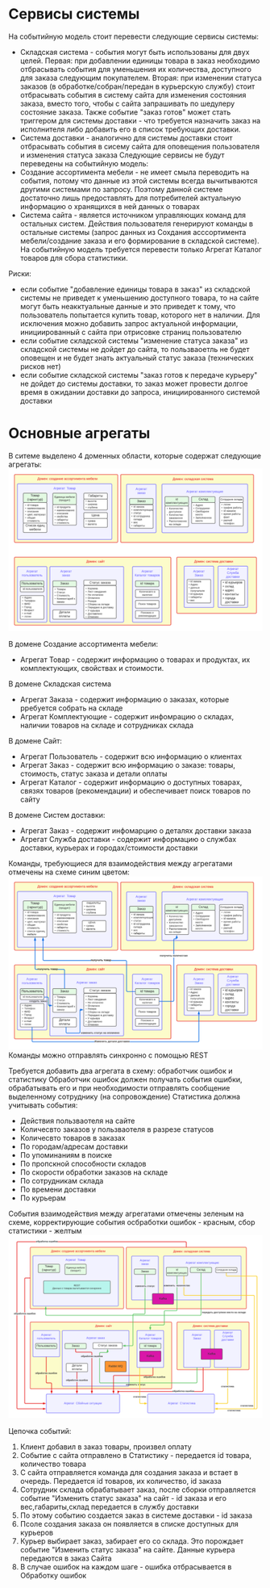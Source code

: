 # Сервисы системы 
На событийную модель стоит перевести следующие сервисы системы: 
* Складская система - события могут быть использованы для двух целей. Первая: при добавлении единицы товара в заказ необходимо отбрасывать события для уменьшения их количества, доступного для заказа следующим покупателем. Вторая: при изменении статуса заказов (в обработке/собран/передан в курьерскую службу) стоит отбрасывать события в систему сайта для изменения состояния заказа, вместо того, чтобы с сайта запрашивать по шедулеру состояние заказа. Также событие "заказ готов" может стать триггером для системы доставки - что требуется назначить заказ на исполнителя либо добавить его в список требующих доставки.
* Система доставки - аналогично для системы доставки стоит отбрасывать события в сисему сайта для оповещения пользователя и изменения статуса заказа
Следующие сервисы не будут переведены на событийную модель: 
* Создание ассортимента мебели - не имеет смыла переводить на события, потому что данные из этой системы всегда вычитываются другими системами по запросу. Поэтому данной системе достаточно лишь предоставлять для потребителей актуальную информацию о хранящихся в ней данных о товарах
* Система сайта - является источником управляющих команд для остальных систем. Действия пользователя генерируют команды в остальные системы (запрос данных из Сохдания асссортимента мебели/создание заказа и его формирование в складской системе). На событийную модель требуется перевести только Агрегат Каталог товаров для сбора статистики.

Риски: 
* если событие "добавление единицы товара в заказ" из складской системы не приведет к уменьшению доступного товара, то на сайте могут быть неакктуальные данные и это приведет к тому, что пользователь попытается купить товар, которого нет в наличии. Для исключения можно добавить запрос актуальной информации, инициированный с сайта при отрисовке страниц пользователю
* если событие складской системы "изменение статуса заказа" из складской системы не дойдет до сайта, то пользваоетль не будет оповещен и не будет знать актуальный статус заказа (технических рисков нет)
* если событие складской системы "заказ готов к передаче курьеру" не дойдет до системы доставки, то заказ может провести долгое время в ожидании доставки до запроса, инициированного системой доставки

# Основные агрегаты
В ситеме выделено 4 доменных области, которые содержат следующие агрегаты: 
![alt tag](https://github.com/chukichaeva/1corns-homework/blob/main/img/all_aggregates.png)

В домене Создание ассортимента мебели:
* Агрегат Товар - содержит информацию о товарах и продуктах, их комплектующих, свойствах и стоимости. 

В домене Складская система 
* Агрегат Заказа - содержит информацию о заказах, которые рребуется собрать на складе
* Агрегат Комплектующие - содержит инфомрацию о складах, наличии товаров на складе и сотрудниках склада

В домене Сайт: 
* Агрегат Пользователь - содержит всю информацию о клиентах
* Агрегат Заказ - содержит всю информацию о заказе: товары, стоимость, статус заказа и детали оплаты
* Агрегат Каталог - содержит информацию о доступных товарах, связях товаров (рекомендации) и обеспечивает поиск товаров по сайту

В домене Систем доставки:
* Агрегат Заказ - содержит инфомарцию о деталях доставки заказа
* Агрегат Служба доставки - содержит информацию о службах доставки, курьерах и городах/стоимости доставки

Команды, требующиеся для взаимодействия между агрегатами отмечены на схеме синим цветом: 
![alt tag](https://github.com/chukichaeva/1corns-homework/blob/main/img/commands.png)
Команды можно отправлять синхронно с помощью REST

Требуется добавить два агрегата в схему: обработчик ошибок и статистику
Обработчик ошибок должен получать события ошибки, обрабатывать его и при необходимости отправлять сообщение выделенному сотруднику (на сопровождение)
Статистика должна учитывать события:
* Действия пользваотеля на сайте
* Количесвто заказов у пользваотеля в разрезе статусов
* Количесвто товаров в заказах
* По городам/адресам доставки
* По упоминаниям в поиске
* По пропскной способности складов
* По скорости обработки заказов на складе
* По сотрудникам склада
* По времени доставки
* По курьерам

События взаимодействия между агрегатами отмечены зеленым на схеме, корректирующие события осбработки ошибок - красным, сбор статистики - желтым
![alt tag](https://github.com/chukichaeva/1corns-homework/blob/main/img/events.png)

Цепочка событий: 
1. Клиент добавил в заказ товары, произвел оплату
2. Событие с сайта отправлено в Статистику - передается id товара, количество товара
3. С сайта отправляется команда для создания заказа и встает в очередь. Передается id товаров, их количество, id заказа
4. Сотрудник склада обрабатывает заказ, после сборки отправляется событие "Изменить статус заказа" на сайт - id заказа и его вес,габариты,склад передается в службу доставки 
5. По этому событию создается заказ в системе доставки - id заказа
6. Псоле создания заказа он появляется в списке доступных для курьеров
7. Курьер выбирает заказ, забирает его со склада. Это порождает событие "Изменить статус заказа" на сайте. Данные курьера передаются в заказ Сайта 
8. В случае ошибок на каждом шаге - ошибка отбрасывается в Обработку ошибок
